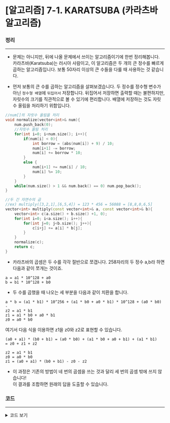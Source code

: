 # [알고리즘] 7-1. KARATSUBA (카라츠바 알고리즘)

### 정리
___
* 문제는 아니지만, 뒤에 나올 문제에서 쓰이는 알고리즘이기에 한번 정리해봅니다.  
카라츠바(Karatsuba)는 러시아 사람이고, 이 알고리즘은 두 개의 큰 정수를 빠르게 곱하는 알고리즘입니다. 보통 50자리 이상의 큰 수들을 다룰 때 사용하는 것 같습니다.  

* 먼저 보통의 큰 수를 곱하는 알고리즘을 살펴보겠습니다. 두 정수를 정수형 변수가 아닌 `정수형 배열`에 `뒤집어서` 저장합니다. 뒤집어서 저장하면 출력할 때는 불편하지만, 자릿수의 크기를 직관적으로 볼 수 있기에 편리합니다. 배열에 저장하는 것도 자릿수 올림을 처리하기 위함입니다.  

```cpp
//num[]의 자릿수 올림을 처리
void normalize(vector<int>& num){
	num.push_back(0);
	//자릿수 올림 처리 
	for(int i=0; i<num.size(); i++){
		if(num[i] < 0){
			int borrow = (abs(num[i]) + 9) / 10;
			num[i+1] -= borrow;
			num[i] += borrow * 10;
		}
		else {
			num[i+1] += num[i] / 10;
			num[i] %= 10;
		}
	}
	while(num.size() > 1 && num.back() == 0) num.pop_back();
}

//두 긴 자연수의 곱
//ex) multiply([3,2,1],[6,5,4]) = 123 * 456 = 56088 = [8,8,0,6,5]
vector<int> multiply(const vector<int>& a, const vector<int>& b){
	vector<int> c(a.size() + b.size() +1, 0);
	for(int i=0; i<a.size(); i++){
		for(int j=0; j<b.size(); j++){
			c[i+j] += a[i] * b[j];
		}
	}
	normalize(c);
	return c;
}
```

* 카라츠바의 곱셈은 두 수를 각각 절반으로 쪼갭니다.  258자리의 두 정수 a,b라 하면 다음과 같이 쪼개는 것이죠.  
```
a = a1 * 10^128 + a0
b = b1 * 10^128 + b0
```  

* 두 수를 곱했을 때 나오는 세 부분을 다음과 같이 치환을 합니다.  
```
a * b = (a1 * b1) * 10^256 + (a1 * b0 + a0 * b1) * 10^128 + (a0 * b0)
-
z2 = a1 * b1
z1 = a1 * b0 + a0 * b1
z0 = a0 * b0
```  

여기서 다음 식을 이용하면 z1을 z0와 z2로 표현할 수 있습니다.  
```
(a0 + a1) * (b0 + b1) = (a0 * b0) + (a1 * b0 + a0 + b1) + (a1 * b1)
= z0 + z1 + z2
```  
```
z2 = a1 * b1
z0 = a0 * b0
z1 = (a0 + a1) * (b0 + b1) - z0 - z2
```  

* 이 과정은 기존의 방법이 네 번의 곱셈을 쓰는 것과 달리 세 번의 곱셈 밖에 쓰지 않습니다!  
이 결과를 조합하면 원래의 답을 도출할 수 있습니다.  

### 코드
___

<details>
<summary>코드 보기</summary>

실제 구현한 코드가 아닌 의사코드입니다.  

```cpp
//a += b * (10^k);를 구현한다.
void addTo(vector<int>& a, const vector<int>& b, int k);
//a -= b;를 구현한다. a >= b를 가정.
void subFrom(vector<int>& a, const vector<int>& b);
//두 긴 정수의 곱을 반환.
vector<int> karatsuba(const vector<int>& a, const vector<int>& b){
	int an = a.size(), bn = b.size();
	//a가 b보다 짧을 경우 둘을 바꾼다.
	if(an < bn) return karatsuba(b, a);
	//base case : a나 b가 비어 있는 경우 
	if(an == 0 || bn == 0) return vector<int>();
	//base case : a가 비교적 짧은 경우 multiply(a, b)로 계산 
	if(an <= 50) return karatsuba(b, a);

	int half = an / 2;
	//a와 b를 밑에서 half자리와 나머지로 분리 
	vector<int> a0(a.begin(), a.begin() + half);
	vector<int> a1(a.begin() + half, a.end());
	vector<int> b0(b.begin(), b.begin() min<int>(b.size(), half));
	vector<int> b0(b.begin() min<int>(b.size(), half), b.end());

	//z2 = a1 * b1
	vector<int> z2 = karatsuba(a1, b1);
	//z0 = a0 * b0
	vector<int> z0 = karatsuba(a0, b0);
	//a0 = a0 + a1; b0 = b0 + b1;
	addTo(a0, a1, 0); addTo(b0, b1, 0);
	//z1 = (a0 * b0) - z0 - z2;
	vector<int> z1 = karatsuba(a0, b0);
	subFrom(z1, z0);
	subFrom(z1, z2);

	//ret = z0 + z1 * 10^half + z2 * 10^(half * 2);
	vector<int> ret;
	addTo(ret, z0, 0);
	addTo(ret, z1, half);
	addTo(ret, z2, half + half);
	return ret;
}
```
</details>

